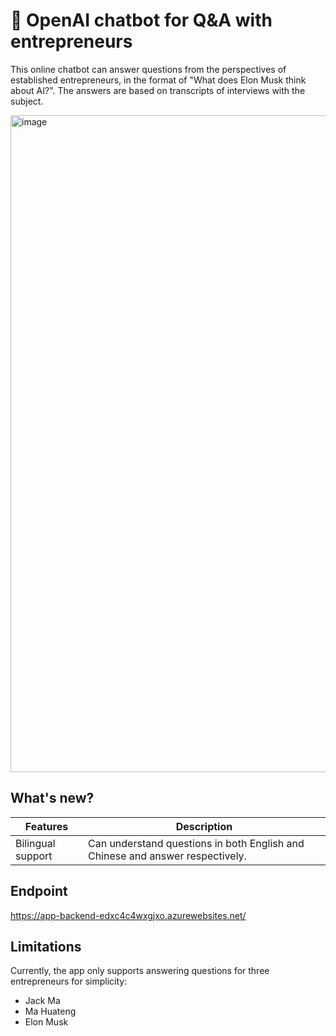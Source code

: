 # 🤖 OpenAI chatbot for Q&A with entrepreneurs

This online chatbot can answer questions from the perspectives of established entrepreneurs, in the format of "What does Elon Musk think about AI?". The answers are based on transcripts of interviews with the subject. 

<img width="1051" alt="image" src="https://github.com/AshleyZhao/azure-search-openai-demo/assets/22757766/649f922e-d130-40a7-b32f-afd7a3733552">

## What's new?

| Features | Description |
| -- | -- |
| Bilingual support | Can understand questions in both English and Chinese and answer respectively. |

## Endpoint

https://app-backend-edxc4c4wxgjxo.azurewebsites.net/

## Limitations

Currently, the app only supports answering questions for three entrepreneurs for simplicity:
- Jack Ma
- Ma Huateng
- Elon Musk
